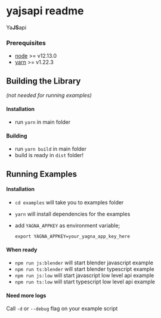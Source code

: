 # yajsapi readme

Ya**JS**api   
  


### Prerequisites

* [node](https://nodejs.org/en/) &gt;= v12.13.0
* [yarn](https://classic.yarnpkg.com/en/docs/install/) &gt;= v1.22.3

## Building the Library

_\(not needed for running examples\)_

#### Installation

* run `yarn` in main folder

#### Building

* run `yarn build` in main folder
* build is ready in `dist` folder!

## Running Examples

#### Installation

* `cd examples`         will take you to examples folder
* `yarn`                will install dependencies for the examples
* add `YAGNA_APPKEY` as environment variable; 

  ```text
  export YAGNA_APPKEY=your_yagna_app_key_here
  ```

#### When ready

* `npm run js:blender`  will start blender javascript example
* `npm run ts:blender`  will start blender typescript example
* `npm run js:low`      will start javascript low level api example
* `npm run ts:low`      will start typescript low level api example

#### Need more logs

Call `-d` or `--debug` flag on your example script

